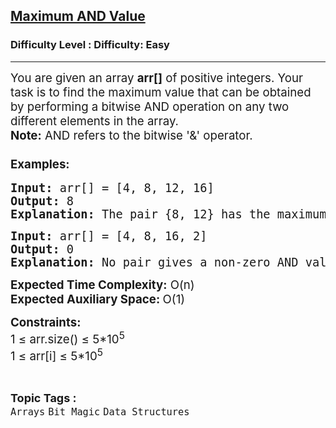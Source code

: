 <h2><a href="https://www.geeksforgeeks.org/problems/maximum-and-value2637/1">Maximum AND Value</a></h2><h3>Difficulty Level : Difficulty: Easy</h3><hr><div class="problems_problem_content__Xm_eO"><p><span style="font-size: 14pt;">You are given an array <strong>arr[]</strong> of positive integers. Your task is to find the maximum value that can be obtained by performing a bitwise AND operation on any two different elements in the array.</span><br><span style="font-size: 14pt;"><strong>Note:</strong> AND refers to the bitwise '&amp;' operator.</span></p>
<h3><span style="font-size: 14pt;">Examples:</span></h3>
<pre><span style="font-size: 14pt;"><strong>Input:</strong> arr[] = [4, 8, 12, 16]</span><br><span style="font-size: 14pt;"><strong>Output:</strong> 8</span><br><span style="font-size: 14pt;"><strong>Explanation: </strong></span><span style="font-size: 14pt;">The pair {8, 12} has the maximum AND value of 8.</span></pre>
<pre><span style="font-size: 14pt;"><strong>Input:</strong> arr[] = [4, 8, 16, 2]</span><br><span style="font-size: 14pt;"><strong>Output:</strong> 0</span><br><span style="font-size: 14pt;"><strong>Explanation: </strong></span><span style="font-size: 14pt;">No pair gives a non-zero AND value, so the output is 0.</span></pre>
<p><span style="font-size: 14pt;"><strong>Expected Time Complexity:</strong> </span><span style="font-size: 14pt;">O(n)<br></span><strong><span style="font-size: 14pt;">Expected Auxiliary Space: </span></strong><span style="font-size: 14pt;">O(1)</span></p>
<p><span style="font-size: 14pt;"><strong>Constraints:</strong><br></span><span style="font-size: 14pt;">1 ≤ arr.size() ≤ 5*10<sup>5</sup><br></span><span style="font-size: 14pt;">1 ≤ arr[i] ≤ 5*10<sup>5</sup></span></p></div><br><p><span style=font-size:18px><strong>Topic Tags : </strong><br><code>Arrays</code>&nbsp;<code>Bit Magic</code>&nbsp;<code>Data Structures</code>&nbsp;